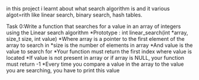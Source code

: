 in this project i learnt about what search algorithm is and it various algot=rith like linear search, binary search, hash tables.

Task 0:Write a function that searches for a value in an array of integers using the Linear search algorithm
	*Prototype : int linear_search(int *array, size_t size, int value)
	*Where array is a pointer to the first element of the array to search in
	*size is the number of elements in array
	*And value is the value to search for
	*Your function must return the first index where value is located
	*If value is not present in array or if array is NULL, your function must return -1
	*Every time you compare a value in the array to the value you are searching, you have to print this value
